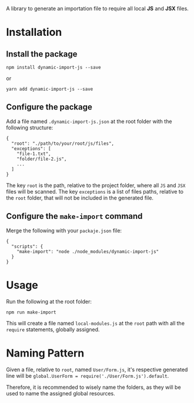 A library to generate an importation file to require all local **JS** and **JSX** files.

# Installation

## Install the package

`npm install dynamic-import-js --save`

or

`yarn add dynamic-import-js --save`

## Configure the package

Add a file named `.dynamic-import-js.json` at the root folder with the following structure:

```
{
  "root": "./path/to/your/root/js/files",
  "exceptions": [
    "file-1.txt",
    "folder/file-2.js",
    ...
  ]
}
```

The key `root` is the path, relative to the project folder, where all `JS` and `JSX` files will be scanned.
The key `exceptions` is a list of files paths, relative to the `root` folder, that will not be included in the generated file.

## Configure the `make-import` command

Merge the following with your `packaje.json` file:

```
{
  "scripts": {
    "make-import": "node ./node_modules/dynamic-import-js"
  }
}
```

# Usage

Run the following at the root folder:

`npm run make-import`

This will create a file named `local-modules.js` at the `root` path with all the `require` statements, globally assigned.

# Naming Pattern

Given a file, relative to `root`, named `User/Form.js`, it's respective generated line will be `global.UserForm = require('./User/Form.js').default`.

Therefore, it is recommended to wisely name the folders, as they will be used to name the assigned global resources.
